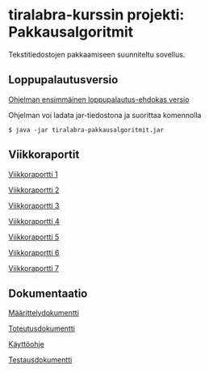 # tiralabra-kurssin projekti: Pakkausalgoritmit

Tekstitiedostojen pakkaamiseen suunniteltu sovellus.

## Loppupalautusversio

[Ohjelman ensimmäinen loppupalautus-ehdokas versio](https://github.com/nikomn/tiralabra-pakkausalgoritmit/releases/tag/rc1)

Ohjelman voi ladata jar-tiedostona ja suorittaa komennolla

```console
$ java -jar tiralabra-pakkausalgoritmit.jar
```


## Viikkoraportit

[Viikkoraportti 1](https://github.com/nikomn/tiralabra-pakkausalgoritmit/blob/master/dokumentaatio/viikkoraportti1.md)

[Viikkoraportti 2](https://github.com/nikomn/tiralabra-pakkausalgoritmit/blob/master/dokumentaatio/viikkoraportti2.md)

[Viikkoraportti 3](https://github.com/nikomn/tiralabra-pakkausalgoritmit/blob/master/dokumentaatio/viikkoraportti3.md)

[Viikkoraportti 4](https://github.com/nikomn/tiralabra-pakkausalgoritmit/blob/master/dokumentaatio/viikkoraportti4.md)

[Viikkoraportti 5](https://github.com/nikomn/tiralabra-pakkausalgoritmit/blob/master/dokumentaatio/viikkoraportti5.md)

[Viikkoraportti 6](https://github.com/nikomn/tiralabra-pakkausalgoritmit/blob/master/dokumentaatio/viikkoraportti6.md)

[Viikkoraportti 7](https://github.com/nikomn/tiralabra-pakkausalgoritmit/blob/master/dokumentaatio/viikkoraportti7.md)

## Dokumentaatio

[Määrittelydokumentti](https://github.com/nikomn/tiralabra-pakkausalgoritmit/blob/master/dokumentaatio/m%C3%A4%C3%A4rittelydokumentti.md)

[Toteutusdokumentti](https://github.com/nikomn/tiralabra-pakkausalgoritmit/blob/master/dokumentaatio/toteutusdokumentti.md)

[Käyttöohje](https://github.com/nikomn/tiralabra-pakkausalgoritmit/blob/master/dokumentaatio/kayttoohje.md)

[Testausdokumentti](https://github.com/nikomn/tiralabra-pakkausalgoritmit/blob/master/dokumentaatio/testausdokumentti.md)
